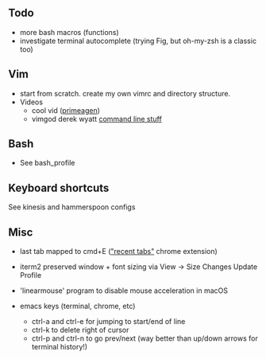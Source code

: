 ## Todo
- more bash macros (functions)
- investigate terminal autocomplete (trying Fig, but oh-my-zsh is a classic too)

## Vim
- start from scratch. create my own vimrc and directory structure.
- Videos
    - cool vid ([primeagen](https://www.youtube.com/watch?v=Iid1Ms14Om4))
    - vimgod derek wyatt [command line stuff](https://vimeo.com/15443936)


## Bash
- See bash_profile


## Keyboard shortcuts
See kinesis and hammerspoon configs


## Misc
- last tab mapped to cmd+E (["recent tabs"](https://chrome.google.com/webstore/detail/recent-tabs/ocllfmhjhfmogablefmibmjcodggknml?hl=en) chrome extension)

- iterm2 preserved window + font sizing via View -> Size Changes Update Profile 

- 'linearmouse' program to disable mouse acceleration in macOS

- emacs keys (terminal, chrome, etc)
    - ctrl-a and ctrl-e for jumping to start/end of line
    - ctrl-k to delete right of cursor
    - ctrl-p and ctrl-n to go prev/next (way better than up/down arrows for terminal history!)
